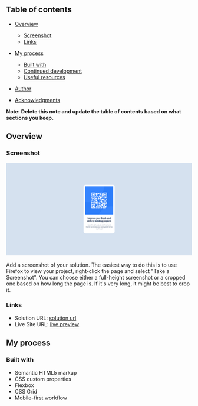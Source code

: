 ## Table of contents

- [Overview](#overview)
  - [Screenshot](#screenshot)
  - [Links](#links)
- [My process](#my-process)

  - [Built with](#built-with)
  - [Continued development](#continued-development)
  - [Useful resources](#useful-resources)

- [Author](#author)
- [Acknowledgments](#acknowledgments)

**Note: Delete this note and update the table of contents based on what sections you keep.**

## Overview

### Screenshot

![](./preview/preview.png)

Add a screenshot of your solution. The easiest way to do this is to use Firefox to view your project, right-click the page and select "Take a Screenshot". You can choose either a full-height screenshot or a cropped one based on how long the page is. If it's very long, it might be best to crop it.

### Links

- Solution URL: [solution url](https://www.frontendmentor.io/solutions/html5-css3-aMBv4grK0D)
- Live Site URL: [live preview](https://jwvdriel.github.io/QRmode/)

## My process

### Built with

- Semantic HTML5 markup
- CSS custom properties
- Flexbox
- CSS Grid
- Mobile-first workflow
